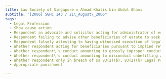 ```yaml
---
title: Law Society of Singapore v Ahmad Khalis bin Abdul Ghani 
subtitle: "[2006] SGHC 143 / 21\_August\_2006"
tags:
  - Legal Profession
  - Show cause action
  - Respondent an advocate and solicitor acting for administrator of estate
  - Respondent failing to advise other beneficiaries of estate to seek independent legal advice and inform beneficiaries that he was acting solely for administrator of estate
  - Respondent falsely attesting to having witnessed execution of legal documents
  - Whether respondent acting for beneficiaries pursuant to implied retainer
  - Whether respondent\'s conduct amounting to grossly improper conduct
  - Whether respondent\'s conduct amounting to misconduct unbefitting an advocate and solicitor
  - Whether respondent only in breach of ss 83(2)(b), 83(2)(h) Legal Profession Act if retainer between himself and beneficiaries existing
  - Appropriate punishment

---
```


